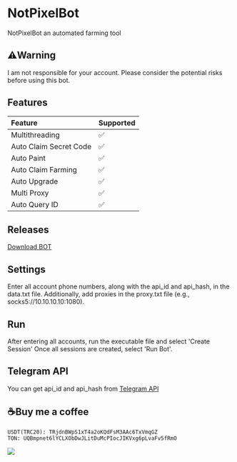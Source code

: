 # NotPixelBot
NotPixelBot an automated farming tool

## ⚠️Warning
I am not responsible for your account. Please consider the potential risks before using this bot.

## Features
| Feature                   | Supported |
| :------------------------ | :-------- |
| Multithreading            | ✅        |
| Auto Claim Secret Code    | ✅        |
| Auto Paint                | ✅        |
| Auto Claim Farming        | ✅        |
| Auto Upgrade              | ✅        |
| Multi Proxy               | ✅        |
| Auto Query ID             | ✅        |

## Releases
[Download BOT](https://github.com/glad-tidings/NotPixelBot/releases)

## Settings
Enter all account phone numbers, along with the api_id and api_hash, in the data.txt file. Additionally, add proxies in the proxy.txt file (e.g., socks5://10.10.10.10:1080).

## Run
After entering all accounts, run the executable file and select 'Create Session' Once all sessions are created, select 'Run Bot'.

## Telegram API
You can get api_id and api_hash from [Telegram API](https://my.telegram.org)

## ☕Buy me a coffee
```
USDT(TRC20): TRjdnBWpS1xT4a2oKQdFsM3AAc6TxVmqGZ
TON: UQBmpnet6lYCLXObDwJLitDuMcPIocJIKVxg6pLvaFv5fRmO
```

![](http://visit.parselecom.com/Api/Visit/glad-tidings/NotPixelBot/6D3F5B)
